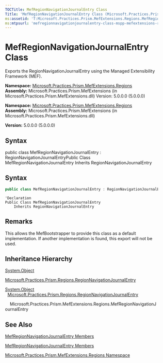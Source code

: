 ```yaml
---
TOCTitle: MefRegionNavigationJournalEntry Class
Title: 'MefRegionNavigationJournalEntry Class (Microsoft.Practices.Prism.MefExtensions.Regions)'
ms:assetid: 'T:Microsoft.Practices.Prism.MefExtensions.Regions.MefRegionNavigationJournalEntry'
ms:mtpsurl: 'mefregionnavigationjournalentry-class-mspp-mefextensions-regions.md'
---
```


# MefRegionNavigationJournalEntry Class

Exports the RegionNavigationJournalEntry using the Managed Extensibility Framework (MEF).
**Namespace:** [Microsoft.Practices.Prism.MefExtensions.Regions](/patterns-practices/reference/mspp-mefextensions-regions-namespace)
**Assembly:** Microsoft.Practices.Prism.MefExtensions (in Microsoft.Practices.Prism.MefExtensions.dll) Version: 5.0.0.0 (5.0.0.0)

**Namespace:** [Microsoft.Practices.Prism.MefExtensions.Regions](https://msdn.microsoft.com/library/microsoft.practices.prism.mefextensions.regions)
**Assembly:** Microsoft.Practices.Prism.MefExtensions (in Microsoft.Practices.Prism.MefExtensions.dll)

**Version:** 5.0.0.0 (5.0.0.0)

## Syntax
public class MefRegionNavigationJournalEntry : RegionNavigationJournalEntryPublic Class MefRegionNavigationJournalEntry Inherits RegionNavigationJournalEntry
## Syntax
```c#
public class MefRegionNavigationJournalEntry : RegionNavigationJournalEntry
```
```VB
'Declaration
Public Class MefRegionNavigationJournalEntry
	Inherits RegionNavigationJournalEntry
```
## Remarks
 This allows the MefBootstrapper to provide this class as a default implementation. If another implementation is found, this export will not be used.

## Inheritance Hierarchy
[System.Object](http://msdn2.microsoft.com/en-us/library/e5kfa45b)

[Microsoft.Practices.Prism.Regions.RegionNavigationJournalEntry](/patterns-practices/reference/regionnavigationjournalentry-class-mspp-regions)

[System.Object](http://msdn.microsoft.com/en-us/library/e5kfa45b)
  [Microsoft.Practices.Prism.Regions.RegionNavigationJournalEntry](https://msdn.microsoft.com/library/microsoft.practices.prism.regions.regionnavigationjournalentry)

    Microsoft.Practices.Prism.MefExtensions.Regions.MefRegionNavigationJournalEntry

## See Also

[MefRegionNavigationJournalEntry Members](/patterns-practices/reference/mefregionnavigationjournalentry-members-mspp-mefextensions-regions)

[MefRegionNavigationJournalEntry Members](https://msdn.microsoft.com/allmembers.t:microsoft.practices.prism.mefextensions.regions.mefregionnavigationjournalentry)
[Microsoft.Practices.Prism.MefExtensions.Regions Namespace](/patterns-practices/reference/mspp-mefextensions-regions-namespace)
